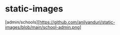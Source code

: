 # static-images


[admin/schools][https://github.com/anilyanduri/static-images/blob/main/school-admin.png]
